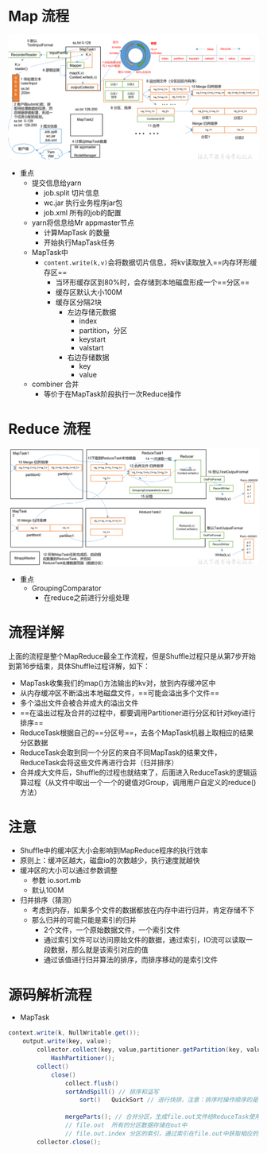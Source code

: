 # Map 流程

![mr9](img/04.mr09.png)

- 重点
  - 提交信息给yarn
    - job.split 切片信息
    - wc.jar 执行业务程序jar包
    - job.xml 所有的job的配置
  - yarn将信息给Mr appmaster节点
    - 计算MapTask 的数量
    - 开始执行MapTask任务
  - MapTask中
    - `content.write(k,v)`会将数据切片信息，将kv读取放入==内存环形缓存区==
      - 当环形缓存区到80%时，会存储到本地磁盘形成一个==分区==
      - 缓存区默认大小100M
      - 缓存区分隔2块
        - 左边存储元数据
          - index
          - partition，分区
          - keystart
          - valstart
        - 右边存储数据
          - key
          - value
  - combiner 合并
    - 等价于在MapTask阶段执行一次Reduce操作



# Reduce 流程

![mr10](img/04.mr10.png)



- 重点
  - GroupingComparator
    - 在reduce之前进行分组处理



# 流程详解

上面的流程是整个MapReduce最全工作流程，但是Shuffle过程只是从第7步开始到第16步结束，具体Shuffle过程详解，如下：

- MapTask收集我们的map()方法输出的kv对，放到内存缓冲区中
- 从内存缓冲区不断溢出本地磁盘文件，==可能会溢出多个文件==
- 多个溢出文件会被合并成大的溢出文件
- ==在溢出过程及合并的过程中，都要调用Partitioner进行分区和针对key进行排序==
- ReduceTask根据自己的==分区号==，去各个MapTask机器上取相应的结果分区数据
- ReduceTask会取到同一个分区的来自不同MapTask的结果文件，ReduceTask会将这些文件再进行合并（归并排序）
- 合并成大文件后，Shuffle的过程也就结束了，后面进入ReduceTask的逻辑运算过程（从文件中取出一个一个的键值对Group，调用用户自定义的reduce()方法）



# 注意

- Shuffle中的缓冲区大小会影响到MapReduce程序的执行效率
- 原则上：缓冲区越大，磁盘io的次数越少，执行速度就越快
- 缓冲区的大小可以通过参数调整
  - 参数 io.sort.mb
  - 默认100M
- 归并排序（猜测）
  - 考虑到内存，如果多个文件的数据都放在内存中进行归并，肯定存储不下
  - 那么归并的可能只能是索引的归并
    - 2个文件，一个原始数据文件，一个索引文件
    - 通过索引文件可以访问原始文件的数据，通过索引，IO流可以读取一段数据，那么就是该索引对应的值
    - 通过该值进行归并算法的排序，而排序移动的是索引文件



# 源码解析流程

- MapTask

```java
context.write(k, NullWritable.get());
	output.write(key, value);
		collector.collect(key, value,partitioner.getPartition(key, value, partitions));
			HashPartitioner();
		collect()
			close()
				collect.flush()
				sortAndSpill() // 排序和溢写
					sort()   QuickSort // 进行快排，注意：排序时操作顺序的是环形缓存区的左侧索引的位置，而存储数据的右侧位置不变，每次比较时，从元数据获取右侧数据的值比较，然后更改元数据索引的位置，最终输出按照左侧索引的位置，依次从右侧取出数据。减少队列中数据的顺序更换的空间，提升效率
           				 
				mergeParts(); // 合并分区，生成file.out文件给ReduceTask使用
				// file.out  所有的分区数据存储在out中
				// file.out.index 分区的索引，通过索引在file.out中获取相应的分区数据
		collector.close();
```

